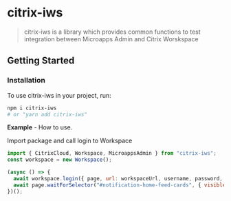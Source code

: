 # citrix-iws

> citrix-iws is a library which provides common functions to test integration between Microapps Admin and Citrix Worskspace

## Getting Started

### Installation

To use citrix-iws in your project, run:

```bash
npm i citrix-iws
# or "yarn add citrix-iws"
```

**Example** - How to use.

Import package and call login to Workspace

```js
import { CitrixCloud, Workspace, MicroappsAdmin } from "citrix-iws";
const workspace = new Workspace();

(async () => {
  await workspace.login({ page, url: workspaceUrl, username, password, idp });
  await page.waitForSelector("#notification-home-feed-cards", { visible: true });
})();
```